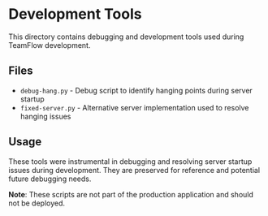 # Development Tools

This directory contains debugging and development tools used during TeamFlow development.

## Files

- `debug-hang.py` - Debug script to identify hanging points during server startup
- `fixed-server.py` - Alternative server implementation used to resolve hanging issues

## Usage

These tools were instrumental in debugging and resolving server startup issues during development. They are preserved for reference and potential future debugging needs.

**Note**: These scripts are not part of the production application and should not be deployed.
